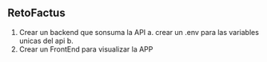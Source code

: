   ##  RetoFactus
1. Crear un backend que sonsuma la API
   a. crear un .env para las variables unicas del api
   b. 
2. Crear un FrontEnd para visualizar la APP
